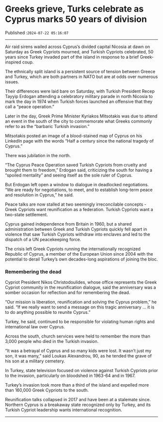 # Greeks grieve, Turks celebrate as Cyprus marks 50 years of division

Published :`2024-07-22 05:16:07`

---

Air raid sirens wailed across Cyprus’s divided capital Nicosia at dawn on Saturday as Greek Cypriots mourned, and Turkish Cypriots celebrated, 50 years since Turkey invaded part of the island in response to a brief Greek-inspired coup.

The ethnically split island is a persistent source of tension between Greece and Turkey, which are both partners in NATO but are at odds over numerous issues.

Their differences were laid bare on Saturday, with Turkish President Recep Tayyip Erdogan attending a celebratory military parade in north Nicosia to mark the day in 1974 when Turkish forces launched an offensive that they call a “peace operation.”

Later in the day, Greek Prime Minister Kyriakos Mitsotakis was due to attend an event in the south of the city to commemorate what Greeks commonly refer to as the “barbaric Turkish invasion.”

Mitsotakis posted an image of a blood-stained map of Cyprus on his LinkedIn page with the words “Half a century since the national tragedy of Cyprus.”

There was jubilation in the north.

“The Cyprus Peace Operation saved Turkish Cypriots from cruelty and brought them to freedom,” Erdogan said, criticizing the south for having a “spoiled mentality” and seeing itself as the sole ruler of Cyprus.

But Erdogan left open a window to dialogue in deadlocked negotiations. “We are ready for negotiations, to meet, and to establish long-term peace and resolution in Cyprus,” he said.

Peace talks are now stalled at two seemingly irreconcilable concepts - Greek Cypriots want reunification as a federation. Turkish Cypriots want a two-state settlement.

Cyprus gained independence from Britain in 1960, but a shared administration between Greek and Turkish Cypriots quickly fell apart in violence that saw Turkish Cypriots withdraw into enclaves and led to the dispatch of a UN peacekeeping force.

The crisis left Greek Cypriots running the internationally recognized Republic of Cyprus, a member of the European Union since 2004 with the potential to derail Turkey’s own decades-long aspirations of joining the bloc.

### Remembering the dead

Cypriot President Nikos Christodoulides, whose office represents the Greek Cypriot community in the reunification dialogue, said the anniversary was a somber occasion for reflection and for remembering the dead.

“Our mission is liberation, reunification and solving the Cyprus problem,” he said. “If we really want to send a message on this tragic anniversary … it is to do anything possible to reunite Cyprus.”

Turkey, he said, continued to be responsible for violating human rights and international law over Cyprus.

Across the south, church services were held to remember the more than 3,000 people who died in the Turkish invasion.

“It was a betrayal of Cyprus and so many kids were lost. It wasn’t just my son, it was many,” said Loukas Alexandrou, 90, as he tended the grave of his son at a military cemetery.

In Turkey, state television focused on violence against Turkish Cypriots prior to the invasion, particularly on bloodshed in 1963-64 and in 1967.

Turkey’s invasion took more than a third of the island and expelled more than 160,000 Greek Cypriots to the south.

Reunification talks collapsed in 2017 and have been at a stalemate since. Northern Cyprus is a breakaway state recognized only by Turkey, and its Turkish Cypriot leadership wants international recognition.

---

